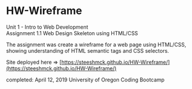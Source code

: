 # HW-Wireframe
Unit 1 - Intro to Web Development  
Assignment 1.1
Web Design Skeleton using HTML/CSS

The assignment was create a wireframe for a web page using HTML/CSS, showing understanding of HTML semantic tags and CSS selectors.  

Site deployed here => [https://steeshmck.github.io/HW-Wireframe/](https://steeshmck.github.io/HW-Wireframe/)  

completed: April 12, 2019
University of Oregon Coding Bootcamp